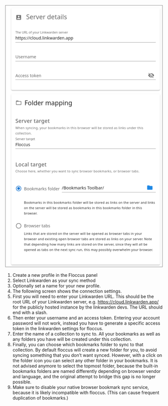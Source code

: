 <img src="../screen_linkwarden_settings.png" class="float-md-right" style="width: 500px; border: 1px solid grey;" />

1. Create a new profile in the Floccus panel
2. Select Linkwarden as your sync method
3. Optionally set a name for your new profile.
4. The following screen shows the connection settings.
4. First you will need to enter your Linkwarden URL. This should be the root URL of your Linkwarden server, e.g. https://cloud.linkwarden.app/ for the publicly hosted instance by the linkwarden devs. The URL should end with a slash.
5. Then enter your username and an access token. Entering your account password will not work, instead you have to generate a specific access token in the linkwarden settings for floccus.
6. Enter the name of a collection to sync to. All your bookmarks as well as any folders you have will be created under this collection.
7. Finally, you can choose which bookmarks folder to sync to that collection. By default floccus will create a new folder for you, to avoid syncing something that you don’t want synced. However, with a click on the folder icon you can select any other folder in your bookmarks. It is not advised anymore to select the topmost folder, because the built-in bookmarks folders are named differently depending on browser vendor and language, and the original attempt to bridge this gap is no longer possible.
8. Make sure to disable your native browser bookmark sync service, because it is likely incompatible with floccus. (This can cause frequent duplication of bookmarks.)

